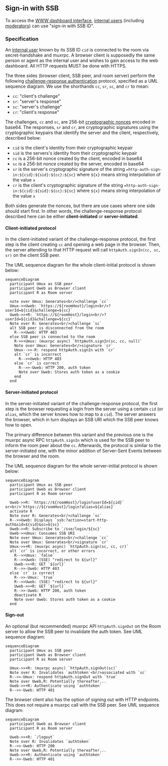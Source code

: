 ## Sign-in with SSB

To access the [WWW dashboard interface](Web%20Dashboard.md), [internal users](../Stakeholders/Internal%20user.md) (including [moderators](../Stakeholders/Moderator.md)) can use "sign-in with SSB ID".

### Specification

An [internal user](../Stakeholders/Internal%20user.md) known by its SSB ID `cid` is connected to the room via secret-handshake and muxrpc. A browser client is supposedly the same person or agent as the internal user and wishes to gain access to the web dashboard. All HTTP requests MUST be done with HTTPS.

The three sides (browser client, SSB peer, and room server) perform the following [challenge-response authentication](https://en.wikipedia.org/wiki/Challenge%E2%80%93response_authentication) protocol, specified as a UML sequence diagram. We use the shorthands `cc`, `sr`, `sc`, and `cr` to mean:

- `cc`: "client's challenge"
- `sr`: "server's response"
- `sc`: "server's challenge"
- `cr`: "client's response"

The challenges, `cc` and `sc`, are 256-bit [cryptographic nonces](https://en.wikipedia.org/wiki/Cryptographic_nonce) encoded in base64. The responses, `sr` and `cr`, are cryptographic signatures using the cryptographic keypairs that identify the server and the client, respectively, described below:

- `cid` is the client's identity from their cryptographic keypair
- `sid` is the servers's identity from their cryptographic keypair
- `cc` is a 256-bit nonce created by the client, encoded in base64
- `sc` is a 256-bit nonce created by the server, encoded in base64
- `sr` is the server's cryptographic signature of the string `=http-auth-sign-in:${cid}:${sid}:${cc}:${sc}` where `${x}` means string interpolation of the value `x`
- `cr` is the client's cryptographic signature of the string `=http-auth-sign-in:${cid}:${sid}:${cc}:${sc}` where `${x}` means string interpolation of the value `x`

Both sides generate the nonces, but there are use cases where one side should start first. In other words, the challenge-response protocol described here can be either **client-initiated** or **server-initiated**.

#### Client-initiated protocol

In the client-initiated variant of the challenge-response protocol, the first step is the client creating `cc` and opening a web page in the browser. Then, the server attending to that HTTP request will call `httpAuth.signIn(cc, sc, sr)` on the client SSB peer.

The UML sequence diagram for the whole client-initial protocol is shown below:

```mermaid
sequenceDiagram
  participant Umux as SSB peer
  participant Uweb as Browser client
  participant R as Room server

  note over Umux: Generates<br/>challenge `cc`
  Umux->>Uweb: `https://${roomHost}/login<br/>?userId=${cid}&challenge=${cc}`
  Uweb->>+R: `https://${roomHost}/login<br/>?userId=${cid}&challenge=${cc}`
  Note over R: Generates<br/>challenge `sc`
  alt SSB peer is disconnected from the room
    R-->>Uweb: HTTP 403
  else SSB peer is connected to the room
    R->>+Umux: (muxrpc async) `httpAuth.signIn(sc, cc, null)`
    Note over Umux: Generates<br/>signature `cr`
    Umux-->>-R: respond httpAuth.signIn with `cr`
    alt `cr` is incorrect
      R-->>Uweb: HTTP 403
    else `cr` is correct
      R-->>-Uweb: HTTP 200, auth token
      Note over Uweb: Stores auth token as a cookie
    end
  end
```

#### Server-initiated protocol

In the server-initiated variant of the challenge-response protocol, the first step is the browser requesting a login from the server using a certain `cid` (or `alias`, which the server knows how to map to a `cid`). The server answers the browser, which in turn displays an SSB URI which the SSB peer knows how to open.

The primary difference between this variant and the previous one is the muxrpc async RPC `httpAuth.signIn` which is used for the SSB peer to inform the room peer about the `cc`. Afterwards, the protocol is similar to the server-initiated one, with the minor addition of Server-Sent Events between the browser and the room.

The UML sequence diagram for the whole server-initial protocol is shown below:

```mermaid
sequenceDiagram
  participant Umux as SSB peer
  participant Uweb as Browser client
  participant R as Room server

  Uweb->>R: `https://${roomHost}/login?userId=${cid}` or<br/>`https://${roomHost}/login?alias=${alias}`
  activate R
  Note over R: Generates<br/>challenge `sc`
  R-->>Uweb: Displays `ssb:?action=start-http-auth&sid=${sid}&sc=${sc}`
  Uweb->>R: Subscribe to `/sse/login/${sc}`
  Uweb->>Umux: Consumes SSB URI
  Note over Umux: Generates<br/>challenge `cc`
  Note over Umux: Generates<br/>signature `cr`
  Umux->>+R: (muxrpc async) `httpAuth.sign(sc, cc, cr)`
  alt `cr` is incorrect, or other errors
    R-->>Umux: `false`
    R-->>Uweb: (SSE) "redirect to ${url}"
    Uweb->>+R: GET `${url}`
    R-->>-Uweb: HTTP 403
  else `cr` is correct
    R-->>-Umux: `true`
    R-->>Uweb: (SSE) "redirect to ${url}"
    Uweb->>+R: GET `${url}`
    R-->>-Uweb: HTTP 200, auth token
    deactivate R
    Note over Uweb: Stores auth token as a cookie
  end
```

#### Sign-out

An optional (but recommended) muxrpc API `httpAuth.signOut` on the Room server to allow the SSB peer to invalidate the auth token. See UML sequence diagram:

```mermaid
sequenceDiagram
  participant Umux as SSB peer
  participant Uweb as Browser client
  participant R as Room server

  Umux->>+R: (muxrpc async) `httpAuth.signOut(sc)`
  Note over R: Invalidates `authtoken`<br/>associated with `sc`
  R-->>-Umux: respond httpAuth.signOut with `true`
  Note over Uweb,R: Potentially thereafter...
  Uweb->>+R: Authenticate using `authtoken`
  R-->>-Uweb: HTTP 401
```

The browser client also has the option of signing out with HTTP endpoints. This does not require a muxrpc call with the SSB peer. See UML sequence diagram:

```mermaid
sequenceDiagram
  participant Uweb as Browser client
  participant R as Room server

  Uweb->>+R: `/logout`
  Note over R: Invalidates `authtoken`
  R-->>-Uweb: HTTP 200
  Note over Uweb,R: Potentially thereafter...
  Uweb->>+R: Authenticate using `authtoken`
  R-->>-Uweb: HTTP 401
```

